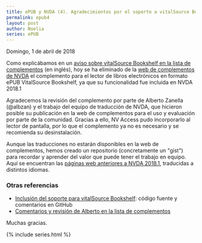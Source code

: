 ```yaml
---
title: ePUB y NVDA (4). Agradecimientos por el soporte a vitalSource Bookshelf
permalink: epub4
layout: post
author: Noelia
series: ePUB
---
```


<footer>Domingo, 1 de abril de 2018</footer>

Como explicábamos en un [aviso sobre vitalSource Bookshelf en la lista de complementos](https://nvda-addons.groups.io/g/nvda-addons/message/2653) (en inglés), hoy se ha eliminado de la [web de complementos de NVDA](https://addons.nvda-project.org) el complemento para el lector de libros electrónicos en formato ePUB VitalSource Bookshelf, ya que su funcionalidad fue incluida en NVDA 2018.1

Agradecemos la revisión del complemento por parte de Alberto Zanella (@albzan) y el trabajo del equipo de traducción de NVDA, que hicieron posible su publicación en la web de complementos para el uso y evaluación por parte de la comunidad. Gracias a ello, NV Access pudo incorporarlo al lector de pantalla, por lo que el complemento ya no es necesario y se recomienda su desinstalación.

Aunque las traducciones no estarán disponibles en la web de complementos, hemos creado un repositorio (concretamente un "gist") para recordar y aprender del valor que puede tener el trabajo en equipo. Aquí se encuentran las [páginas web anteriores a NVDA 2018.1](https://gist.github.com/nvdaes/c0d6bb7fe4e7e623df489d59308abd28), traducidas a distintos idiomas.

### Otras referencias ###

- [Inclusión del soporte para vitalSource Bookshelf](https://github.com/nvaccess/nvda/pull/7479): código fuente y comentarios en GitHub
- [Comentarios y revisión de Alberto en la lista de complementos](https://nvda-addons.groups.io/g/nvda-addons/topic/6214846)

Muchas gracias.

{% include series.html %}
